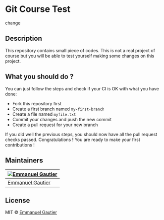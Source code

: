 # Git Course Test

change

## Description

This repository contains small piece of codes. This is not a real project of course but you will be able to test yourself making some changes on this project.

## What you should do ?

You can just follow the steps and check if your CI is OK with what you have done:

- Fork this repository first
- Create a first branch named `my-first-branch`
- Create a file named `myfile.txt`
- Commit your changes and push the new commit
- Create a pull request for your new branch

If you did well the previous steps, you should now have all the pull request checks passed. Congratulations ! You are ready to make your first contributions !

## Maintainers

| [![Emmanuel Gautier](https://avatars0.githubusercontent.com/u/2765366?s=144)](https://www.emmanuelgautier.com) |
| -------------------------------------------------------------------------------------------------------------- |
| [Emmanuel Gautier](https://www.emmanuelgautier.com)                                                            |

## License

MIT © [Emmanuel Gautier](https://www.emmanuelgautier.com)
